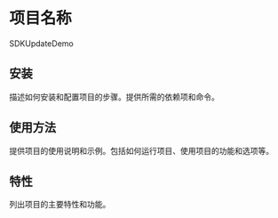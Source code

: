 # 项目名称

SDKUpdateDemo

## 安装

描述如何安装和配置项目的步骤。提供所需的依赖项和命令。

## 使用方法

提供项目的使用说明和示例。包括如何运行项目、使用项目的功能和选项等。

## 特性

列出项目的主要特性和功能。